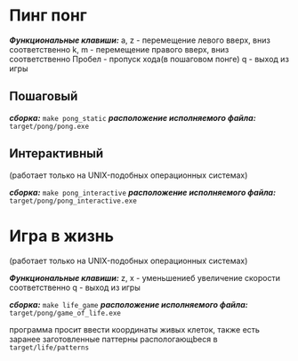 # Пинг понг

___Функциональные клавиши:___
a, z - перемещение левого вверх, вниз соответственно
k, m - перемещение правого вверх, вниз соответственно
Пробел - пропуск хода(в пошаговом понге)
q - выход из игры


## Пошаговый

___сборка:___ `make pong_static`
___расположение исполняемого файла:___ `target/pong/pong.exe`


## Интерактивный
(работает только на UNIX-подобных операционных системах)

___сборка:___ `make pong_interactive`
___расположение исполняемого файла:___ `target/pong/pong_interactive.exe`

# Игра в жизнь
(работает только на UNIX-подобных операционных системах)

___Функциональные клавиши:___
z, x - уменьшениеб увеличение скорости соответственно
q - выход из игры

___сборка:___ `make life_game`
___расположение исполняемого файла:___ `target/pong/game_of_life.exe`

программа просит ввести координаты живых клеток, также есть заранее заготовленные паттерны распологающbеся в `target/life/patterns`